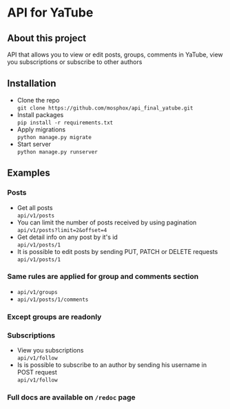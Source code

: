 # API for YaTube
## About this project
API that allows you to view or edit posts, groups, comments in YaTube,
view you subscriptions or subscribe to other authors
## Installation
- Clone the repo</br>
`git clone https://github.com/mosphox/api_final_yatube.git`
- Install packages</br>
`pip install -r requirements.txt`
- Apply migrations</br>
`python manage.py migrate`
- Start server</br>
`python manage.py runserver`
## Examples
### Posts
- Get all posts</br>
`api/v1/posts`
- You can limit the number of posts received by using pagination</br>
`api/v1/posts?limit=2&offset=4`
- Get detail info on any post by it's id</br>
`api/v1/posts/1`
- It is possible to edit posts by sending PUT, PATCH or DELETE requests</br>
`api/v1/posts/1`</br>
### Same rules are applied for group and comments section</br>
- `api/v1/groups`
- `api/v1/posts/1/comments`</br>
### Except groups are readonly</br>
### Subscriptions
- View you subscriptions</br>
`api/v1/follow`
- Is is possible to subscribe to an author by sending his username in POST request</br>
`api/v1/follow`
### Full docs are available on `/redoc` page